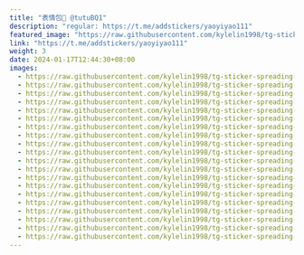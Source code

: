 ```yaml
---
title: "表情包🤔 @tutuBQ1"
description: "regular: https://t.me/addstickers/yaoyiyao111"
featured_image: "https://raw.githubusercontent.com/kylelin1998/tg-sticker-spreading-worldwide-images/main/img/ec5a233b-82f5-4db3-92b0-85d7f11714a2.jpg"
link: "https://t.me/addstickers/yaoyiyao111"
weight: 3
date: 2024-01-17T12:44:30+08:00
images:
  - https://raw.githubusercontent.com/kylelin1998/tg-sticker-spreading-worldwide-images/main/img/ec5a233b-82f5-4db3-92b0-85d7f11714a2.jpg
  - https://raw.githubusercontent.com/kylelin1998/tg-sticker-spreading-worldwide-images/main/img/54aab42a-2f74-4213-886a-9ddfbc123249.jpg
  - https://raw.githubusercontent.com/kylelin1998/tg-sticker-spreading-worldwide-images/main/img/4ec43f4d-5126-49ce-a75d-22a3ebd4ae73.jpg
  - https://raw.githubusercontent.com/kylelin1998/tg-sticker-spreading-worldwide-images/main/img/1c9eca12-56a1-406c-804a-6ac3a67a2b68.jpg
  - https://raw.githubusercontent.com/kylelin1998/tg-sticker-spreading-worldwide-images/main/img/ed2933a3-296b-4dd6-93fd-3abfe7dd21a2.jpg
  - https://raw.githubusercontent.com/kylelin1998/tg-sticker-spreading-worldwide-images/main/img/206b7710-7c61-4efe-acd9-1ade6bfe3736.jpg
  - https://raw.githubusercontent.com/kylelin1998/tg-sticker-spreading-worldwide-images/main/img/183d930f-bd7c-42e5-9e16-dd8d13d806f3.jpg
  - https://raw.githubusercontent.com/kylelin1998/tg-sticker-spreading-worldwide-images/main/img/74874500-2ed1-48ce-b3d4-bb3a3c76935b.jpg
  - https://raw.githubusercontent.com/kylelin1998/tg-sticker-spreading-worldwide-images/main/img/0f7fbaab-d15c-4073-81c2-f08e7bb86b1e.jpg
  - https://raw.githubusercontent.com/kylelin1998/tg-sticker-spreading-worldwide-images/main/img/cecbf5fd-afc4-4fc6-9f0d-abab8cd4ad3d.jpg
  - https://raw.githubusercontent.com/kylelin1998/tg-sticker-spreading-worldwide-images/main/img/124ccd9b-08a3-4819-8060-e73b4f2467fb.jpg
  - https://raw.githubusercontent.com/kylelin1998/tg-sticker-spreading-worldwide-images/main/img/86c1c578-4bdf-483a-99d3-e12cf0ad63e5.jpg
  - https://raw.githubusercontent.com/kylelin1998/tg-sticker-spreading-worldwide-images/main/img/74e13be5-4d3f-499f-9d14-9e020af58280.jpg
  - https://raw.githubusercontent.com/kylelin1998/tg-sticker-spreading-worldwide-images/main/img/547fefa4-5843-41ca-b28f-66b83490dd66.jpg
  - https://raw.githubusercontent.com/kylelin1998/tg-sticker-spreading-worldwide-images/main/img/aef526a0-b8c2-43d4-9b8a-170f9f6fa2b3.jpg
  - https://raw.githubusercontent.com/kylelin1998/tg-sticker-spreading-worldwide-images/main/img/4eb169de-fb0d-4440-b6e3-e992af2b9e8a.jpg
  - https://raw.githubusercontent.com/kylelin1998/tg-sticker-spreading-worldwide-images/main/img/dc9c5524-9848-4aed-9658-e60bb8d4d505.jpg
  - https://raw.githubusercontent.com/kylelin1998/tg-sticker-spreading-worldwide-images/main/img/ae12aa65-2aff-4763-bc76-80b3a7b82cbc.jpg
  - https://raw.githubusercontent.com/kylelin1998/tg-sticker-spreading-worldwide-images/main/img/c2b60250-dd4a-4231-9592-1d65e6704d41.jpg
  - https://raw.githubusercontent.com/kylelin1998/tg-sticker-spreading-worldwide-images/main/img/6cff9030-d5c9-4e7a-8c01-4f2f7a7e9ec0.jpg
---
```

